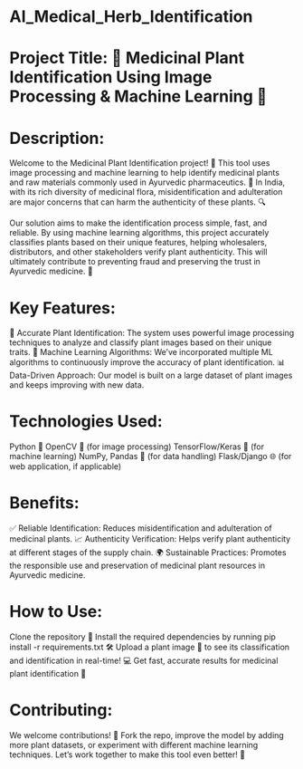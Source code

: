 # AI_Medical_Herb_Identification


# Project Title: 🌿 Medicinal Plant Identification Using Image Processing & Machine Learning 🤖


# Description:

Welcome to the Medicinal Plant Identification project! 🌱 This tool uses image processing and machine learning to help identify medicinal plants and raw materials commonly used in Ayurvedic pharmaceutics. 🌿 In India, with its rich diversity of medicinal flora, misidentification and adulteration are major concerns that can harm the authenticity of these plants. 🔍

Our solution aims to make the identification process simple, fast, and reliable. By using machine learning algorithms, this project accurately classifies plants based on their unique features, helping wholesalers, distributors, and other stakeholders verify plant authenticity. This will ultimately contribute to preventing fraud and preserving the trust in Ayurvedic medicine. 🙌

# Key Features:

🌱 Accurate Plant Identification: The system uses powerful image processing techniques to analyze and classify plant images based on their unique traits.
🧠 Machine Learning Algorithms: We’ve incorporated multiple ML algorithms to continuously improve the accuracy of plant identification.
📊 Data-Driven Approach: Our model is built on a large dataset of plant images and keeps improving with new data.

# Technologies Used:

Python 🐍
OpenCV 📸 (for image processing)
TensorFlow/Keras 🤖 (for machine learning)
NumPy, Pandas 🔢 (for data handling)
Flask/Django 🌐 (for web application, if applicable)

# Benefits:

✅ Reliable Identification: Reduces misidentification and adulteration of medicinal plants.
📈 Authenticity Verification: Helps verify plant authenticity at different stages of the supply chain.
🌍 Sustainable Practices: Promotes the responsible use and preservation of medicinal plant resources in Ayurvedic medicine.

# How to Use:

Clone the repository 🚀
Install the required dependencies by running pip install -r requirements.txt 🛠️
Upload a plant image 📸 to see its classification and identification in real-time! 💻
Get fast, accurate results for medicinal plant identification 🌟

# Contributing: 

We welcome contributions! 🙏 Fork the repo, improve the model by adding more plant datasets, or experiment with different machine learning techniques. Let’s work together to make this tool even better! 🤝
